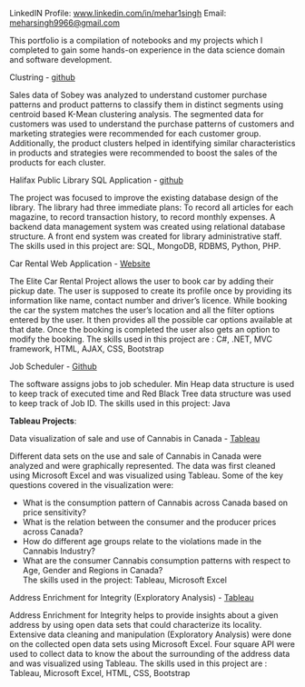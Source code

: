 LinkedIN Profile: www.linkedin.com/in/mehar1singh
Email: meharsingh9966@gmail.com


This portfolio is a compilation of notebooks and my projects which I completed to gain some hands-on experience in the data science domain and software development.


Clustring - [github](https://github.com/Mehar-singh96/Clustring-Analysis)

Sales data of Sobey was analyzed to understand customer purchase patterns and product patterns to classify them in distinct segments using centroid based K-Mean clustering analysis. The segmented data for customers was used to understand the purchase patterns of customers and marketing strategies were recommended for each customer group. Additionally, the product clusters helped in identifying similar characteristics in products and strategies were recommended to boost the sales of the products for each cluster.


Halifax Public Library SQL Application - [github](https://github.com/Mehar-singh96/Halifax_Public_Library_PHP_SQL_Application.git)

The project was focused to improve the existing database design of the library. The library had three immediate plans: To record all articles for each magazine, to record transaction history, to record monthly expenses. A backend data management system was created using relational database structure. A front end system was created for library administrative staff. 
The skills used in this project are: SQL, MongoDB, RDBMS, Python, PHP.


Car Rental Web Application - [Website](https://ellitecarrental20191214034251.azurewebsites.net/)

The Elite Car Rental Project allows the user to book car by adding their pickup date. The user is supposed to create its profile once by providing its information like name, contact number and driver’s licence. While booking the car the system matches the user’s location and all the filter options entered by the user. It then provides all the possible car options available at that date. Once the booking is completed the user also gets an option to modify the booking. 
The skills used in this project are : C#, .NET, MVC framework, HTML, AJAX, CSS, Bootstrap



Job Scheduler - [Github](https://github.com/Mehar-singh96/Job-Schedular.git)

The software assigns jobs to job scheduler. Min Heap data structure is used to keep track of executed time and Red Black Tree data structure was used to keep track of Job ID.
The skills used in this project: Java


<B>Tableau Projects</B>:


Data visualization of sale and use of Cannabis in Canada - [Tableau](https://public.tableau.com/profile/mehar.singh#!/vizhome/DataVizArt2020/Story1?publish=yes)

Different data sets on the use and sale of Cannabis in Canada were analyzed and were graphically represented. The data was first cleaned using Microsoft Excel and was visualized using Tableau. Some of the key questions covered in the visualization were:

- What is the consumption pattern of Cannabis across Canada based on price sensitivity? 
- What is the relation between the consumer and the producer prices across Canada? 
- How do different age groups relate to the violations made in the Cannabis Industry? 
- What are the consumer Cannabis consumption patterns with respect to Age, Gender and Regions in Canada?  
The skills used in the project: Tableau, Microsoft Excel


Address Enrichment for Integrity (Exploratory Analysis) - [Tableau](https://public.tableau.com/views/final_hack/Sheet4?:display_count=y&:origin=viz_share_link)

Address Enrichment for Integrity helps to provide insights about a given address by using open data sets that could characterize its locality. Extensive data cleaning and manipulation (Exploratory Analysis) were done on the collected open data sets using Microsoft Excel. Four square API were used to collect data to know the about the surrounding of the address data and was visualized using Tableau.
The skills used in this project are : Tableau, Microsoft Excel, HTML, CSS, Bootstrap







